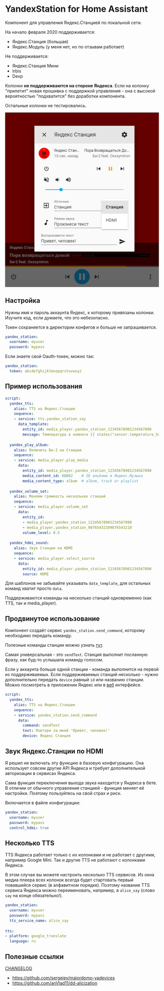 # YandexStation for Home Assistant

Компонент для управления Яндекс.Станцией по локальной сети.

На начало февраля 2020 поддерживается:

- Яндекс.Станция (большая)
- Яндекс.Модуль (у меня нет, но по отзывам работает)

Не поддерживается:

- Яндекс.Станция Мини
- Irbis
- Dexp

Колонки **не поддерживаются на стороне Яндекса**. Если на колонку "прилетит" новая прошивка с поддержкой управления - она с высокой вероятностью "подхватится" без доработки компонента.

Остальные колонки не тестировались.

![media_player](media_player.png)

## Настройка

Нужны имя и пароль аккаунта Яндекс, к которому привязаны колонки. Изучите код,
если думаете, что это небезопасно.

Токен сохраняется в директории конфигов и больше не запрашивается.

```yaml
yandex_station:
  username: myuser
  password: mypass
```

Если знаете свой Oauth-токен, можно так:

```yaml
yandex_station:
  token: abcdefghijklmnopqrstuvwxyz
```

## Пример использования

```yaml
script:
  yandex_tts:
    alias: TTS на Яндекс.Станции
    sequence:
    - service: tts.yandex_station_say
      data_template:
        entity_id: media_player.yandex_station_12345678901234567890
        message: Температура в комнате {{ states("sensor.temperature_hall")|round }} градуса.

  yandex_play_album:
    alias: Включить Би-2 на Станции
    sequence:
    - service: media_player.play_media
      data:
        entity_id: media_player.yandex_station_12345678901234567890
        media_content_id: 60062    # ID альбома в Яндекс.Музыка
        media_content_type: album  # album, track or playlist

  yandex_volume_set:
    alias: Меняем громкость нескольких станций
    sequence:
    - service: media_player.volume_set
      data:
        entity_id:
        - media_player.yandex_station_12345678901234567890
        - media_player.yandex_station_98765432109876543210
        volume_level: 0.5

  yandex_hdmi_sound:
    alias: Звук Станции на HDMI
    sequence:
    - service: media_player.select_source
      data:
        entity_id: media_player.yandex_station_12345678901234567890
        source: HDMI
```

Для шаблонов не забывайте указывать `data_template`, для остальных команд 
хватит просто `data`.

Поддерживаются команды на несколько станций одновременно (как TTS, так и 
media_player).

## Продвинутое использование

Компонент создаёт сервис `yandex_station.send_command`, которому необходимо 
передать команду.

Полезные команды станции можно узнать [тут](https://documenter.getpostman.com/view/525400/SWLfd8et?version=latest).

Самая универсальная - это `sendText`. Станция выполнит посланную фразу, как 
буд-то услышала команду голосом.

Если у аккаунта больше одной станции - команда выполнится на первой из 
поддерживаемых. Если поддерживаемых станций несколько - нужно дополнительно 
передать `device` равный `id` или названию станции. Можно посмотреть в 
приложении Яндекс или в [веб](https://quasar.yandex.ru/skills/iot) интерфейсе.

```yaml
script:
  yandex_tts:
    alias: TTS на Яндекс.Станции
    sequence:
    - service: yandex_station.send_command
      data:
        command: sendText
        text: Повтори за мной 'Привет, человек!'
        device: Яндекс Станция
```

## Звук Яндекс.Станции по HDMI

Я решил не включать эту функцию в базовую конфигурацию. Она использует совсем
другие API Яндекса и требует дополнительной авторизации в сервисах Яндекса. 

Сама функция переключения выхода звука находится у Яндекса в бете. В отличии 
от обычного управления станцией - функция меняет её настройки. Поэтому 
пользуйтесь на свой страх и риск.

Включается в файле конфигурации:

```yaml
yandex_station:
  username: myuser
  password: mypass
  control_hdmi: true
```

## Несколько TTS

TTS Яндекса работает только с их колонками и не работает с другими, например 
Google Mini. Так и другие TTS не работают с колонками Яндекса.
 
В этом случае вы можете настроить несколько TTS сервисов. Из окна медиа плеера
всех колонок всегда будет стартовать первый повавшийся сервис (в алфавитном 
порядке). Поэтому название TTS сервиса Яндекса можно переименовать, например, в 
`alice_say` (слово `say` на конце обязательно!).

```yaml
yandex_station:
  username: myuser
  password: mypass
  tts_service_name: alice_say

tts:
- platform: google_translate
  language: ru
```

## Полезные ссылки

[CHANGELOG](CHANGELOG.md)

- https://github.com/sergejey/majordomo-yadevices
- https://github.com/anVlad11/dd-alicization